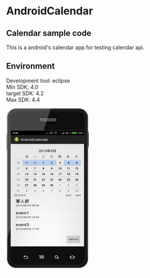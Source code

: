 AndroidCalendar
===================================

Calendar sample code
-----------------------------------
This is a android's calendar app for testing calendar api.

Environment
-----------------------------------
Development tool: eclipse <br />
Min SDK; 4.0 <br />
target SDK: 4.2 <br />
Max SDK: 4.4 <br />

![github](https://github.com/DeanHuangTW/AndroidCalendar/blob/master/1.png "github")